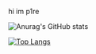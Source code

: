 hi im p1re

![Anurag's GitHub stats](https://github-readme-stats.vercel.app/api?username=p1re&show_icons=true&theme=gruvbox)

[![Top Langs](https://github-readme-stats.vercel.app/api/top-langs/?username=p1re)](https://github.com/anuraghazra/github-readme-stats)
